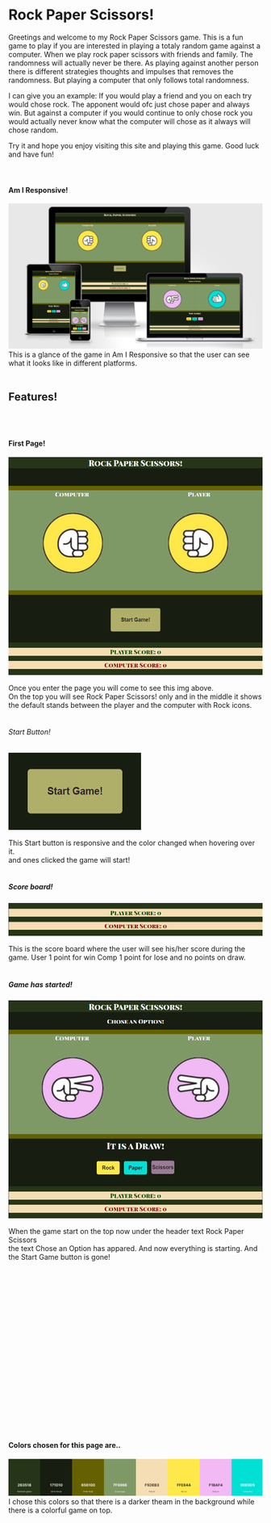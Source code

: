 # Rock Paper Scissors!

Greetings and welcome to my Rock Paper Scissors game.
This is a fun game to play if you are interested in playing
a totaly random game against a computer.
When we play rock paper scissors with friends and family.
The randomness will actually never be there.
As playing against another person there is different strategies
thoughts and impulses that removes the randomness.
But playing a computer that only follows total randomness.

I can give you an example:
If you would play a friend and you on each try would chose rock.
The apponent would ofc just chose paper and always win.
But against a computer if you would continue to only chose rock
you would actually never know what the computer will chose as it
always will chose random.

Try it and hope you enjoy visiting this site and playing this game.
Good luck and have fun!
<br>
<br>
<br>

#### Am I Responsive!
![Screenshot of Am I Responsive page.](/assets/images/readmimg/amiresponsive.png)
<br>
This is a glance of the game in Am I Responsive so that the user can see what it looks like in different platforms.
<br>
<br>

## Features!
<br>
<br>

#### First Page!
![Screenshot first page.](/assets/images/readmimg/startpage.png)
<br>

Once you enter the page you will come to see this img above.
<br>
On the top you will see Rock Paper Scissors! only and in the middle it shows <br> the default stands between the player and the computer with Rock icons.
<br>
<br>

###### Start Button!

![Screenshot of the Start button](/assets/images/readmimg/startbutton.png)
<br>

This Start button is responsive and the color changed when hovering over it.<br>
and ones clicked the game will start!
<br>
<br>

##### Score board!

![Screenshot of the score board](/assets/images/readmimg/score.png)
<br>

This is the score board where the user will see his/her score during the game.
User 1 point for win Comp 1 point for lose and no points on draw.
<br>
<br>

##### Game has started!

![Screenshot of the game start page](/assets/images/readmimg/ingame.png)
<br>

When the game start on the top now under the header text Rock Paper Scissors <br>
the text Chose an Option has appared. And now everything is starting. And the Start Game button is gone!
<br>
<br>







<br>
<br>
<br>
<br>
<br>
<br>
<br>
<br>
<br>
<br>
<br>
<br>
<br>
<br>
<br>
<br>
<br>
<br>

















#### Colors chosen for this page are..
![Chosen colors on the page.](/assets/images/readmimg/chosencollor.png)
<br>
I chose this colors so that there is a darker theam in the background while there is a colorful game on top.
<br>
<br>


